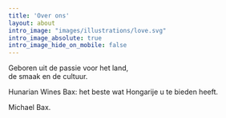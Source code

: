 ```yaml
---
title: 'Over ons'
layout: about
intro_image: "images/illustrations/love.svg"
intro_image_absolute: true
intro_image_hide_on_mobile: false
---
```


Geboren uit de passie voor het land,   
de smaak en de cultuur.  

Hunarian Wines Bax: het beste wat Hongarije u te bieden heeft.

Michael Bax.
